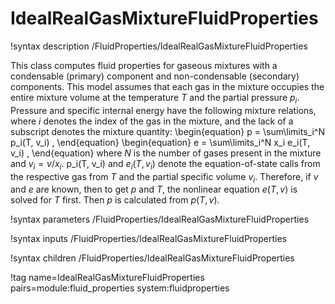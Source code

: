 # IdealRealGasMixtureFluidProperties

!syntax description /FluidProperties/IdealRealGasMixtureFluidProperties

This class computes fluid properties for gaseous mixtures with a condensable
(primary) component and non-condensable (secondary) components.
This model assumes that each gas in the mixture occupies the entire mixture
volume at the temperature $T$ and the partial pressure $p_i$. Pressure and
specific internal energy have the following mixture relations, where $i$
denotes the index of the gas in the mixture, and the lack of a subscript denotes
the mixture quantity:
\begin{equation}
 p = \sum\limits_i^N p_i(T, v_i) ,
\end{equation}
\begin{equation}
 e = \sum\limits_i^N x_i e_i(T, v_i) ,
\end{equation}
where $N$ is the number of gases present in the mixture
and $v_i = v / x_i$. p_i(T, v_i) and $e_i(T, v_i)$ denote the equation-of-state
calls from the respective gas from $T$ and the partial specific volume $v_i$.
Therefore, if $v$ and $e$ are known, then to get $p$ and $T$, the nonlinear
equation $e(T, v)$ is solved for $T$ first. Then $p$ is calculated from 
$p(T, v)$.

!syntax parameters /FluidProperties/IdealRealGasMixtureFluidProperties

!syntax inputs /FluidProperties/IdealRealGasMixtureFluidProperties

!syntax children /FluidProperties/IdealRealGasMixtureFluidProperties

!tag name=IdealRealGasMixtureFluidProperties pairs=module:fluid_properties system:fluidproperties
